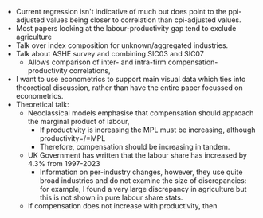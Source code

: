 - Current regression isn't indicative of much but does point to the ppi-adjusted values being closer to correlation than cpi-adjusted values.
- Most papers looking at the labour-productivity gap tend to exclude agriculture
- Talk over index composition for unknown/aggregated industries.
- Talk about ASHE survey and combining SIC03 and SIC07
	- Allows comparison of inter- and intra-firm compensation-productivity correlations,
- I want to use econometrics to support main visual data which ties into theoretical discussion, rather than have the entire paper focussed on econometrics.
- Theoretical talk:
	- Neoclassical models emphasise that compensation should approach the marginal product of labour,
		- If productivity is increasing the MPL must be increasing, although productivity=/=MPL
		- Therefore, compensation should be increasing in tandem.
	- UK Government has written that the labour share has increased by 4.3% from 1997-2023
		- Information on per-industry changes, however, they use quite broad industries and do not examine the size of discrepancies: for example, I found a very large discrepancy in agriculture but this is not shown in pure labour share stats.
	- If compensation does not increase with productivity, then 